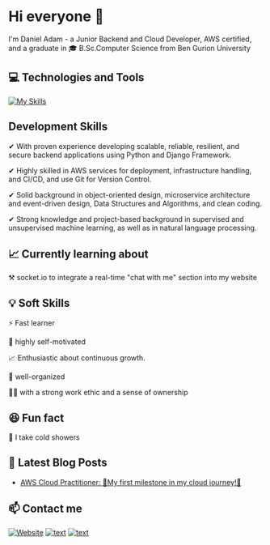 # Hi everyone 👋

I'm Daniel Adam - a Junior Backend and Cloud Developer, AWS certified, and a graduate in 🎓 B.Sc.Computer Science from Ben Gurion University
## 💻 Technologies and Tools
[![My Skills](https://skillicons.dev/icons?i=django,py,aws,postgres,git)](https://skillicons.dev)

## Development Skills

✔ With proven experience developing scalable, reliable, resilient, and secure backend applications using Python and Django Framework.

✔ Highly skilled in AWS services for deployment, infrastructure handling, and CI/CD, and use Git for Version Control.

✔ Solid background in object-oriented design, microservice architecture and event-driven design, Data Structures and Algorithms, and clean coding.

✔ Strong  knowledge and project-based background in supervised and unsupervised machine learning, as well as in natural language processing.

##  📈 Currently learning about

⚒ socket.io to integrate a real-time "chat with me" section into my website


## 💡 Soft Skills 

⚡ Fast learner

🎯 highly self-motivated

📈 Enthusiastic about continuous growth.

📌 well-organized

💪🏻 with a strong work ethic and a sense of ownership


## 😆 Fun fact 
🚿 I take cold showers
##

## 📕 Latest Blog Posts
<!-- BLOG-POST-LIST:START -->
- [AWS Cloud Practitioner: 🌟My first milestone in my cloud journey!🌟](https://danieladam.click/posts/aws-cloud-practitioner)

<!-- BLOG-POST-LIST:END -->

## 📫 Contact me 

[![Website](https://img.shields.io/badge/Portfolio-grey?style=for-the-badge&url=https%3A%2F%2FMyWebsite)](https://danieladam.click/)
[![text](https://img.shields.io/badge/LinkedIn-0077B5?style=for-the-badge&logo=linkedin&logoColor=white)](https://www.linkedin.com/in/daniel-adam-backend-developer/)
[![text](https://img.shields.io/badge/Gmail-D14836?style=for-the-badge&logo=gmail&logoColor=white)](mailto:danielyosef.adam@gmail.com)






